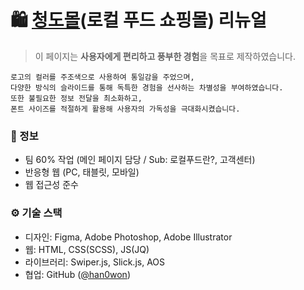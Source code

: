 # 🛍 <a href="http://udintheroom.me/cheongdomall/" target="_blank">청도몰</a>(로컬 푸드 쇼핑몰) 리뉴얼
> 이 페이지는 **사용자에게 편리하고 풍부한 경험**을 목표로 제작하였습니다.

```
로고의 컬러를 주조색으로 사용하여 통일감을 주었으며,
다양한 방식의 슬라이드를 통해 독특한 경험을 선사하는 차별성을 부여하였습니다.
또한 불필요한 정보 전달을 최소화하고,
폰트 사이즈를 적절하게 활용해 사용자의 가독성을 극대화시켰습니다.
```

### 📑 정보
- 팀 60% 작업 (메인 페이지 담당 / Sub: 로컬푸드란?, 고객센터)
- 반응형 웹 (PC, 태블릿, 모바일)
- 웹 접근성 준수

### ⚙ 기술 스택
- 디자인: Figma, Adobe Photoshop, Adobe Illustrator
- 웹: HTML, CSS(SCSS), JS(JQ)
- 라이브러리: Swiper.js, Slick.js, AOS
- 협업: GitHub ([@han0won](https://github.com/han0won/cheongdomall.git))
